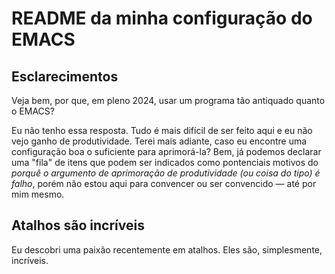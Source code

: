 # README da minha configuração do EMACS

## Esclarecimentos
Veja bem, por que, em pleno 2024, usar um programa tão antiquado quanto o EMACS?

Eu não tenho essa resposta. Tudo é mais difícil de ser feito aqui e eu não vejo ganho
de produtividade. Terei mais adiante, caso eu encontre uma configuração boa o 
suficiente para aprimorá-la? Bem, já podemos declarar uma "fila" de itens que podem 
ser indicados como pontenciais motivos do *porquê o argumento de aprimoração de 
produtividade (ou coisa do tipo) é falho*, porém não estou aqui para convencer ou ser
convencido ― até por mim mesmo.

## Atalhos são incríveis
Eu descobri uma paixão recentemente em atalhos. Eles são, simplesmente, incríveis.
